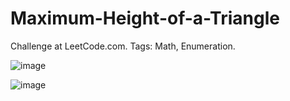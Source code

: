 # Maximum-Height-of-a-Triangle
Challenge at LeetCode.com. Tags: Math, Enumeration.

![image](https://github.com/user-attachments/assets/207eac46-a986-4c83-bd2c-f17b42576af8)

![image](https://github.com/user-attachments/assets/61b8744f-38c1-424e-bdee-0e6aeed7a864)



